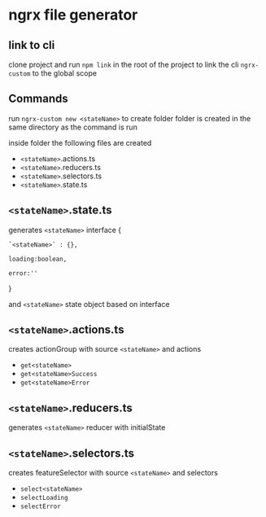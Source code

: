 # ngrx file generator


## link to cli 

clone project and run `npm link` in the root of the project to link the cli `ngrx-custom`  to the global scope

## Commands
run `ngrx-custom new <stateName>` to create  <stateName> folder
folder is created in the same directory as the command is run

inside <stateName> folder the following files are created
- `<stateName>`.actions.ts
- `<stateName>`.reducers.ts
- `<stateName>`.selectors.ts
- `<stateName>`.state.ts


## `<stateName>`.state.ts
generates `<stateName>` interface 
{

    `<stateName>` : {},

    loading:boolean,

    error:''
}   

and `<stateName>` state object based on interface

## `<stateName>`.actions.ts

creates actionGroup with source `<stateName>` and actions
 - `get<stateName>`
 - `get<stateName>Success`
 - `get<stateName>Error`

## `<stateName>`.reducers.ts

generates `<stateName>` reducer with initialState 

## `<stateName>`.selectors.ts

creates featureSelector with source `<stateName>` and selectors
 - `select<stateName>`
 - `selectLoading`
 - `selectError`

